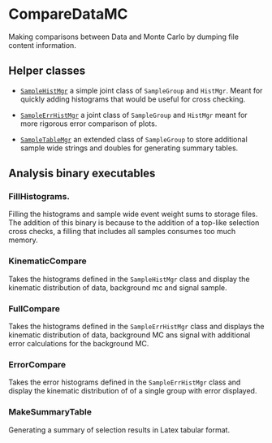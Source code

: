 # CompareDataMC

Making comparisons between Data and Monte Carlo by dumping file content information.

## Helper classes

* [`SampleHistMgr`](interface/SampleHistMgr.hpp) a simple joint class of `SampleGroup` and `HistMgr`. Meant for quickly adding histograms that would be useful for cross checking.

* [`SampleErrHistMgr`](interface/SampleErrHistMgr.hpp) a joint class of `SampleGroup` and `HistMgr` meant for more rigorous error comparison of plots.

* [`SampleTableMgr`](interface/SampleTableMgr.hpp) an extended class of `SampleGroup` to store additional sample wide strings and doubles for generating summary tables.


## Analysis binary executables

### FillHistograms.
Filling the histograms and sample wide event weight sums to storage files. The addition of this binary is because to the addition of a top-like selection cross checks, a filling that includes all samples consumes too much memory.

### KinematicCompare
Takes the histograms defined in the `SampleHistMgr` class and display the kinematic distribution of data, background mc and signal sample.

### FullCompare
Takes the histograms defined in the `SampleErrHistMgr` class and displays the kinematic distribution of data, background MC ans signal with additional error calculations for the background MC.

### ErrorCompare
Takes the error histograms defined in the `SampleErrHistMgr` class and display the kinematic distribution of of a single group with error displayed.

### MakeSummaryTable
Generating a summary of selection results in Latex tabular format.
